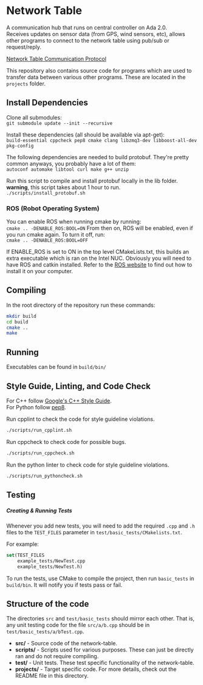 # Network Table
A communication hub that runs on central controller on Ada 2.0.  
Receives updates on sensor data (from GPS, wind sensors, etc), allows other programs to connect
to the network table using pub/sub or request/reply.

[Network Table Communication Protocol](https://ubcsailbot.atlassian.net/wiki/spaces/ADA2/pages/1235622/Network+Table+Communication+Protocol)

This repository also contains source code for programs which are used to transfer
data between various other programs. These are located in the `projects` folder.

## Install Dependencies
Clone all submodules:  
```git submodule update --init --recursive```  

Install these dependencies (all should be available via apt-get):  
```build-essential cppcheck pep8 cmake clang libzmq3-dev libboost-all-dev pkg-config```

The following dependencies are needed to build protobuf.
They're pretty common anyways, you probably have a lot of them:  
```autoconf automake libtool curl make g++ unzip```

Run this script to compile and install protobuf
 locally in the lib folder. **warning**, 
this script takes about 1 hour to run.  
```./scripts/install_protobuf.sh```

### ROS (Robot Operating System)
You can enable ROS when running cmake by running:  
```cmake .. -DENABLE_ROS:BOOL=ON```
From then on, ROS will be enabled, even if you run cmake again.
To turn it off, run:  
```cmake .. -DENABLE_ROS:BOOL=OFF```

If ENABLE_ROS is set to ON in the top
level CMakeLists.txt, this builds an
extra executable which is ran on the
Intel NUC. Obviously you will need to have
ROS and catkin installed. Refer to the [ROS website](https://www.ros.org/install/)
to find out how to install it on your computer.

## Compiling
In the root directory of the repository run these commands:
```bash
mkdir build
cd build
cmake ..
make
```

## Running
Executables can be found in `build/bin/`

## Style Guide, Linting, and Code Check
For C++ follow [Google's C++ Style Guide](https://google.github.io/styleguide/cppguide.html).  
For Python follow [pep8](https://www.python.org/dev/peps/pep-0008/).

Run cpplint to check the code for style guideline violations.
```bash
./scripts/run_cpplint.sh
```

Run cppcheck to check code for possible bugs.
```bash
./scripts/run_cppcheck.sh
```

Run the python linter to check code for style guideline violations.
```bash
./scripts/run_pythoncheck.sh
```

## Testing
##### Creating & Running Tests
Whenever you add new tests, you will need to add the required `.cpp` and `.h` files to the `TEST_FILES` parameter in `test/basic_tests/CMakelists.txt`.

For example:
```cmake
set(TEST_FILES
    example_tests/NewTest.cpp
    example_tests/NewTest.h)
```

To run the tests, use CMake to compile the project, then run `basic_tests` in `build/bin`.
It will notify you if tests pass or fail.

## Structure of the code
The directories `src` and `test/basic_tests` should mirror each other. That is, any unit testing code for the file `src/a/b.cpp` should be in `test/basic_tests/a/bTest.cpp`.

-   **src/** - Source code of the network-table.
-   **scripts/** - Scripts used for various purposes. These can just be directly ran and do not require compiling.
-   **test/** - Unit tests. These test specific functionality of the network-table.
-   **projects/** - Target specific code. For more details, check out the README file in this directory.
